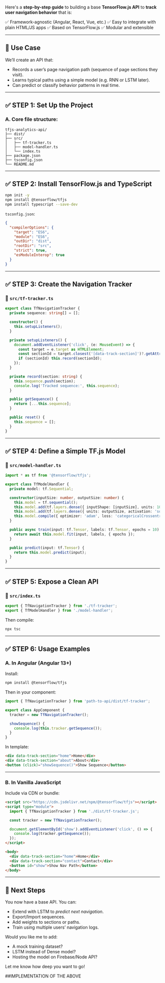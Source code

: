 Here's a **step-by-step guide** to building a base **TensorFlow\.js API** to **track user navigation behavior** that is:

✅ Framework-agnostic (Angular, React, Vue, etc.)
✅ Easy to integrate with plain HTML/JS apps
✅ Based on TensorFlow\.js
✅ Modular and extensible

---

## 🚧 Use Case

We’ll create an API that:

* Records a user’s page navigation path (sequence of page sections they visit).
* Learns typical paths using a simple model (e.g. RNN or LSTM later).
* Can predict or classify behavior patterns in real time.

---

## ✅ STEP 1: Set Up the Project

### A. Core file structure:

```
tfjs-analytics-api/
├── dist/
├── src/
│   ├── tf-tracker.ts
│   ├── model-handler.ts
│   └── index.ts
├── package.json
├── tsconfig.json
└── README.md
```

---

## ✅ STEP 2: Install TensorFlow\.js and TypeScript

```bash
npm init -y
npm install @tensorflow/tfjs
npm install typescript --save-dev
```

`tsconfig.json`:

```json
{
  "compilerOptions": {
    "target": "ES6",
    "module": "ES6",
    "outDir": "dist",
    "rootDir": "src",
    "strict": true,
    "esModuleInterop": true
  }
}
```

---

## ✅ STEP 3: Create the Navigation Tracker

### 📄 `src/tf-tracker.ts`

```ts
export class TfNavigationTracker {
  private sequence: string[] = [];

  constructor() {
    this.setupListeners();
  }

  private setupListeners() {
    document.addEventListener('click', (e: MouseEvent) => {
      const target = e.target as HTMLElement;
      const sectionId = target.closest('[data-track-section]')?.getAttribute('data-track-section');
      if (sectionId) this.record(sectionId);
    });
  }

  private record(section: string) {
    this.sequence.push(section);
    console.log('Tracked sequence:', this.sequence);
  }

  public getSequence() {
    return [...this.sequence];
  }

  public reset() {
    this.sequence = [];
  }
}
```

---

## ✅ STEP 4: Define a Simple TF.js Model

### 📄 `src/model-handler.ts`

```ts
import * as tf from '@tensorflow/tfjs';

export class TfModelHandler {
  private model: tf.Sequential;

  constructor(inputSize: number, outputSize: number) {
    this.model = tf.sequential();
    this.model.add(tf.layers.dense({ inputShape: [inputSize], units: 10, activation: 'relu' }));
    this.model.add(tf.layers.dense({ units: outputSize, activation: 'softmax' }));
    this.model.compile({ optimizer: 'adam', loss: 'categoricalCrossentropy', metrics: ['accuracy'] });
  }

  public async train(input: tf.Tensor, labels: tf.Tensor, epochs = 10) {
    return await this.model.fit(input, labels, { epochs });
  }

  public predict(input: tf.Tensor) {
    return this.model.predict(input);
  }
}
```

---

## ✅ STEP 5: Expose a Clean API

### 📄 `src/index.ts`

```ts
export { TfNavigationTracker } from './tf-tracker';
export { TfModelHandler } from './model-handler';
```

Then compile:

```bash
npx tsc
```

---

## ✅ STEP 6: Usage Examples

### A. **In Angular (Angular 13+)**

Install:

```bash
npm install @tensorflow/tfjs
```

Then in your component:

```ts
import { TfNavigationTracker } from 'path-to-api/dist/tf-tracker';

export class AppComponent {
  tracker = new TfNavigationTracker();

  showSequence() {
    console.log(this.tracker.getSequence());
  }
}
```

In template:

```html
<div data-track-section="home">Home</div>
<div data-track-section="about">About</div>
<button (click)="showSequence()">Show Sequence</button>
```

---

### B. **In Vanilla JavaScript**

Include via CDN or bundle:

```html
<script src="https://cdn.jsdelivr.net/npm/@tensorflow/tfjs"></script>
<script type="module">
  import { TfNavigationTracker } from './dist/tf-tracker.js';

  const tracker = new TfNavigationTracker();

  document.getElementById('show').addEventListener('click', () => {
    console.log(tracker.getSequence());
  });
</script>

<body>
  <div data-track-section="home">Home</div>
  <div data-track-section="contact">Contact</div>
  <button id="show">Show Nav Path</button>
</body>
```

---

## 🧠 Next Steps

You now have a base API. You can:

* Extend with LSTM to *predict next navigation*.
* Export/Import sequences.
* Add weights to sections or paths.
* Train using multiple users’ navigation logs.

Would you like me to add:

* A mock training dataset?
* LSTM instead of Dense model?
* Hosting the model on Firebase/Node API?

Let me know how deep you want to go!


##IMPLEMENTATION OF THE ABOVE